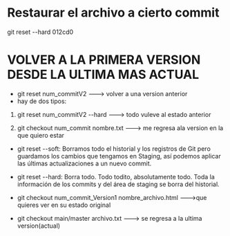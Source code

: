 # Restaurar el archivo a cierto commit
git reset --hard 012cd0

# VOLVER A LA PRIMERA VERSION DESDE LA ULTIMA MAS ACTUAL
- git reset num_commitV2 ---> volver a una version anterior
- hay de dos tipos:
1. git reset num_commitV2 --hard    ---> todo vuleve al estado anterior

2. git checkout num_commit  nombre.txt ---> me regresa  ala version en la que quiero estar

- git reset --soft: Borramos todo el historial y los registros de Git pero guardamos los cambios que tengamos en Staging, así podemos aplicar las últimas actualizaciones a un nuevo commit.
- git reset --hard: Borra todo. Todo todito, absolutamente todo. Toda la información de los commits y del área de staging se borra del historial.


- git checkout num_commit_Version1 nombre_archivo.html --->que quieres ver en su estado original
- git checkout main/master archivo.txt ---> se regresa a la ultima version(actual)